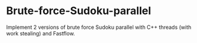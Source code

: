 # Brute-force-Sudoku-parallel
Implement 2 versions of brute force Sudoku parallel with C++ threads (with work stealing) and Fastflow. 
